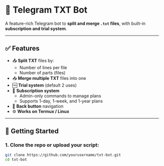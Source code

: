 # 📂 Telegram TXT Bot

A feature-rich Telegram bot to **split and merge `.txt` files**, with built-in **subscription and trial system**.

---

## ✅ Features

- 📤 **Split TXT** files by:
  - Number of lines per file
  - Number of parts (files)
- 📥 **Merge multiple TXT** files into one
- 🆓 **Trial system** (default 2 uses)
- 🔐 **Subscription system**
  - Admin-only commands to manage plans
  - Supports 1-day, 1-week, and 1-year plans
- 🔄 **Back button** navigation
- ⚙️ **Works on Termux / Linux**

---

## 🚀 Getting Started

### 1. Clone the repo or upload your script:
```bash
git clone https://github.com/yourusername/txt-bot.git
cd txt-bot
